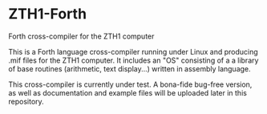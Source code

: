 # ZTH1-Forth
Forth cross-compiler for the ZTH1 computer

This is a Forth language cross-compiler running under Linux and producing .mif files for the ZTH1 computer. It includes an "OS" consisting of a a library of base routines (arithmetic, text display...) written in assembly language. 

This cross-compiler is currently under test. A bona-fide bug-free version, as well as documentation and example files will be uploaded later in this repository.
